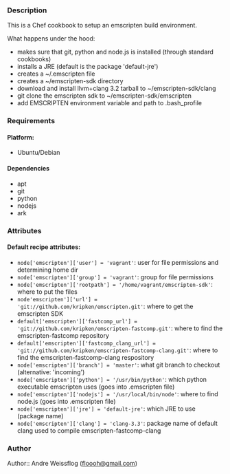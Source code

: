 ### Description ###

This is a Chef cookbook to setup an emscripten build environment.

What happens under the hood:

* makes sure that git, python and node.js is installed (through standard cookbooks)
* installs a JRE (default is the package 'default-jre')
* creates a ~/.emscripten file
* creates a ~/emscripten-sdk directory 
* download and install llvm+clang 3.2 tarball to ~/emscripten-sdk/clang
* git clone the emscripten sdk to ~/emscripten-sdk/emscripten
* add EMSCRIPTEN environment variable and path to .bash_profile

### Requirements ###
#### Platform: ####

* Ubuntu/Debian

#### Dependencies ####

* apt
* git
* python
* nodejs
* ark

### Attributes ###
#### Default recipe attributes: ####

* `node['emscripten']['user'] = 'vagrant'`: user for file permissions and determining home dir
* `node['emscripten']['group'] = 'vagrant'`: group for file permissions
* `node['emscripten']['rootpath'] = '/home/vagrant/emscripten-sdk'`: where to put the files
* `node'emscripten']['url'] = 'git://github.com/kripken/emscripten.git'`: where to get the emscripten SDK
* `default['emscripten']['fastcomp_url'] = 'git://github.com/kripken/emscripten-fastcomp.git'`: where to find the emscripten-fastcomp repository
* `default['emscripten']['fastcomp_clang_url'] = 'git://github.com/kripken/emscripten-fastcomp-clang.git'`: where to find the emscripten-fastcomp-clang respository
* `node['emscripten']['branch'] = 'master'`: what git branch to checkout (alternative: 'incoming')
* `node['emscripten']['python'] = '/usr/bin/python'`: which python executable emscripten uses (goes into .emscripten file)
* `node['emscripten']['nodejs'] = '/usr/local/bin/node'`: where to find node.js (goes into .emscripten file)
* `node['emscripten']['jre'] = 'default-jre'`: which JRE to use (package name)
* `node['emscripten']['clang'] = 'clang-3.3'`: package name of default clang used to compile emscripten-fastcomp-clang

### Author ####
Author:: Andre Weissflog (floooh@gmail.com)
